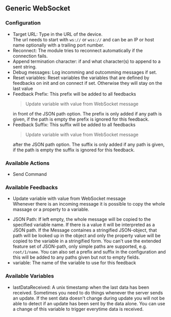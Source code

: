 ## Generic WebSocket

### Configuration

* Target URL: Type in the URL of the device.  
  The url needs to start with `ws://` or `wss://` and can be an IP or host name optionally with a trailing port number.
* Reconnect: The module tries to reconnect automatically if the connection fails.
* Append termination character: if and what character(s) to append to a sent string.
* Debug messages: Log incomming and outcomming messages if set.
* Reset variables: Reset variables the variables that are defined by feedbacks on init and on connect if set. Otherwise they will stay on the last value
* Feedback Prefix: This prefix will be added to all feedbacks <blockquote>Update variable with value from WebSocket message</blockquote> in front of the JSON path option. The prefix is only added if any path is given, if the path is empty the prefix is ignored for this feedback.
* Feedback Suffix: This suffix will be added to all feedbacks <blockquote>Update variable with value from WebSocket message</blockquote> after the JSON path option. The suffix is only added if any path is given, if the path is empty the suffix is ignored for this feedback.

### Available Actions

- Send Command

### Available Feedbacks

- Update variable with value from WebSocket message  
Whenever there is an incoming message it is possible to copy the whole massage or a property to a variable. 
* JSON Path: If left empty, the whole message will be copied to the specified variable name. If there is a value it will be interpreted as a JSON path. If the Message containes a stringified JSON-object, that path will be looked up in the object and only the property value will be copied to the variable in a stringified form. You can't use the extended feature set of JSON-path, only simple paths are supported, e.g. `root/1/name`. You can also set a prefix and suffix in the configuration and this will be added to any paths given but not to empty fields.
* variable: The name of the variable to use for this feedback

### Available Variables

- lastDataReceived: A unix timestamp when the last data has been received. Sometimes you need to do things whenever the server sends an update. If the sent data doesn't change during update you will not be able to detect if an update has been sent by the data alone. You can use a change of this variable to trigger everytime data is received.
